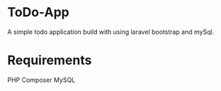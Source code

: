 # ToDo-App
A simple todo application build with using laravel bootstrap and mySql. 

# Requirements
PHP 
Composer 
MySQL 

